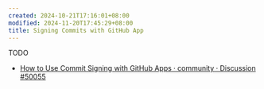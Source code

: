 ```yaml
---
created: 2024-10-21T17:16:01+08:00
modified: 2024-11-20T17:45:29+08:00
title: Signing Commits with GitHub App
---
```


TODO

- [How to Use Commit Signing with GitHub Apps · community · Discussion #50055](https://github.com/orgs/community/discussions/50055)
